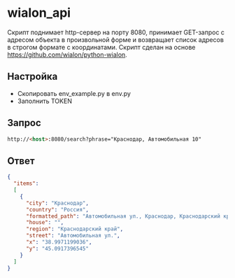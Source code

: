 # wialon_api
Скрипт поднимает http-сервер на порту 8080, принимает GET-запрос c адресом объекта в произвольной форме и возвращает список адресов в строгом формате с координатами.
Скрипт сделан на основе https://github.com/wialon/python-wialon.

## Настройка
- Скопировать env_example.py в env.py
- Заполнить TOKEN

## Запрос
```html
http://<host>:8080/search?phrase="Краснодар, Автомобильная 10"
```
## Ответ
  ```json
  {
    "items":
    [
      {
        "city": "Краснодар",
        "country": "Россия",
        "formatted_path": "Автомобильная ул., Краснодар, Краснодарский край, Россия",
        "house": "",
        "region": "Краснодарский край",
        "street": "Автомобильная ул.",
        "x": "38.9971199036",
        "y": "45.0917396545"
      }
    ]
  }
  ```
